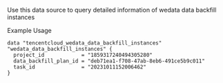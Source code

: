 Use this data source to query detailed information of wedata data backfill instances

Example Usage

```hcl
data "tencentcloud_wedata_data_backfill_instances" "wedata_data_backfill_instances" {
  project_id            = "1859317240494305280"
  data_backfill_plan_id = "deb71ea1-f708-47ab-8eb6-491ce5b9c011"
  task_id               = "20231011152006462"
}
```